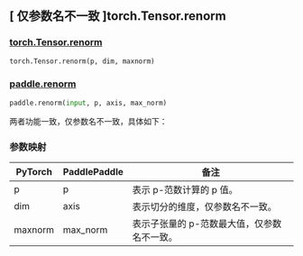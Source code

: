 ## [ 仅参数名不一致 ]torch.Tensor.renorm

### [torch.Tensor.renorm](https://pytorch.org/docs/stable/generated/torch.Tensor.renorm.html#torch-tensor-renorm)

```python
torch.Tensor.renorm(p, dim, maxnorm)
```

### [paddle.renorm]()

```python
paddle.renorm(input, p, axis, max_norm)
```

两者功能一致，仅参数名不一致，具体如下：

### 参数映射

| PyTorch | PaddlePaddle | 备注                                                |
| ------- | ------------ | --------------------------------------------------- |
| p       | p            | 表示 p-范数计算的 p 值。|
| dim     | axis         | 表示切分的维度，仅参数名不一致。                                    |
| maxnorm | max_norm     | 表示子张量的 p-范数最大值，仅参数名不一致。          |
